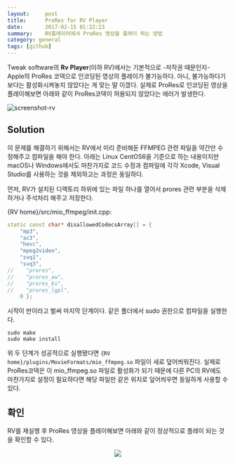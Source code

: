 ```yaml
---
layout:     post
title:      ProRes for RV Player
date:       2017-02-15 01:22:23
summary:    RV플레이어에서 ProRes 영상을 플레이 하는 방법 
category: general
tags: [github]
---
```


Tweak software의 __Rv Player__(이하 RV)에서는 기본적으로 -저작권 때문인지- Apple의 ProRes 코덱으로 인코딩된 영상의 플레이가 불가능하다. 아니, 불가능하다기보다는 활성화시켜놓지 않았다는 게 맞는 말 이겠다.
실제로 ProRes로 인코딩된 영상을 플레이해보면 아래와 같이 ProRes코덱이 허용되지 않았다는 에러가 발생한다.

![screenshot-rv](https://cloud.githubusercontent.com/assets/25483610/23003530/af051ade-f434-11e6-8526-57250014fd2b.png)


## Solution

이 문제를 해결하기 위해서는 RV에서 미리 준비해둔 FFMPEG 관련 파일을 약간만 수정해주고 컴파일을 해야 한다.
아래는 Linux CentOS6을 기준으로 하는 내용이지만 macOS나 Windows에서도 마찬가지로 코드 수정과 컴파일에 각각 Xcode, Visual Studio를 사용하는 것을 제외하고는 과정은 동일하다.

먼저, RV가 설치된 디렉토리 하위에 있는 파일 하나를 열어서 prores 관련 부분을 삭제하거나 주석처리 해주고 저장한다.

{RV home}/src/mio_ffmpeg/init.cpp:
```c++
static const char* disallowedCodecsArray[] = {
    "mp3",
    "ac3",
    "hevc",
    "mpeg2video",
    "svq1",
    "svq3",
//    "prores",
//    "prores_aw",
//    "prores_ks",
//    "prores_lgpl",
    0 };
```

시작이 반이라고 벌써 마지막 단계이다. 같은 폴더에서 sudo 권한으로 컴파일을 실행한다.
```shell
sudo make
sudo make install
```

위 두 단계가 성공적으로 실행됐다면 `{RV home}/plugins/MovieFormats/mio_ffmpeg.so` 파일이 새로 덮어씌워진다.
실제로 ProRes코덱은 이 mio_ffmpeg.so 파일로 활성화가 되기 때문에 다른 PC의 RV에도 마찬가지로 설정이 필요하다면 해당 파일만 같은 위치로 덮어씌우면 동일하게 사용할 수 있다.


## 확인

RV를 재실행 후 ProRes 영상을 플레이해보면 아래와 같이 정상적으로 플레이 되는 것을 확인할 수 있다.
<center><img src="https://cloud.githubusercontent.com/assets/25483610/23003508/8f383e5c-f434-11e6-99e9-8027f6ef37e1.png"></center>
